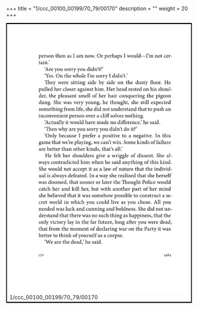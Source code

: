+++
title = "1/ccc_00100_00199/70_79/00170"
description = ""
weight = 20
+++

<table style="border:2px solid black;max-width:800px;max-height:800px;" 
><tr><td>
<img class="center-fit-jpg"
src="/jpg_/out_jpg_1984__170.jpg">
1/ccc_00100_00199/70_79/00170
</img></td></tr></table>

